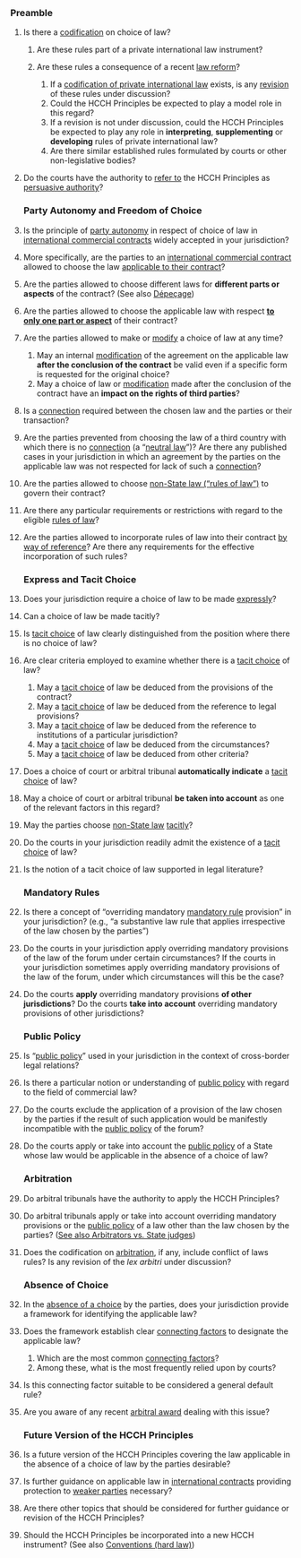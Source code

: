 &nbsp;

### Preamble

1. Is there a [codification](/learn/glossary#pil-codification) on choice of law?

   1. Are these rules part of a private international law instrument?
   1. Are these rules a consequence of a recent [law reform](/learn/glossary#revision-legal-reform)?

      1. If a [codification of private international law](/learn/glossary#pil-codification) exists, is any [revision](/learn/glossary#revision-legal-reform) of these rules under discussion?
      1. Could the HCCH Principles be expected to play a model role in this regard?
      1. If a revision is not under discussion, could the HCCH Principles be expected to play any role in **interpreting**, **supplementing** or **developing** rules of private international law?
      1. Are there similar established rules formulated by courts or other non-legislative bodies?

1. Do the courts have the authority to [refer to](/learn/glossary#refer-to-an-instrument) the HCCH Principles as [persuasive authority](/learn/glossary#persuasive-authority)?

   ### Party Autonomy and Freedom of Choice

1. Is the principle of [party autonomy](/learn/glossary#party-autonomy) in respect of choice of law in [international commercial contracts](/learn/glossary#international-commercial-contracts) widely accepted in your jurisdiction?
1. More specifically, are the parties to an [international commercial contract](/learn/glossary#international-commercial-contracts) allowed to choose the law [applicable to their contract](/learn/glossary#observance-of-a-choice-of-law-clause)?
1. Are the parties allowed to choose different laws for **different parts or aspects** of the contract? (See also [Dépeçage](/learn/glossary#dpeage))
1. Are the parties allowed to choose the applicable law with respect **[to only one part or aspect](/learn/glossary#partial-choice)** of their contract?
1. Are the parties allowed to make or [modify](/learn/glossary#modification-of-a-choice-of-law-clause) a choice of law at any time?

   1. May an internal [modification](/learn/glossary#modification-of-a-choice-of-law-clause) of the agreement on the applicable law **after the conclusion of the contract** be valid even if a specific form is requested for the original choice?
   1. May a choice of law or [modification](/learn/glossary#modification-of-a-choice-of-law-clause) made after the conclusion of the contract have an **impact on the rights of third parties**?

1. Is a [connection](/learn/glossary#connection) required between the chosen law and the parties or their transaction?
1. Are the parties prevented from choosing the law of a third country with which there is no [connection](/learn/glossary#connection) (a “[neutral law](/learn/glossary#neutral-law-law-of-a-3rd-country)”)? Are there any published cases in your jurisdiction in which an agreement by the parties on the applicable law was not respected for lack of such a [connection](/learn/glossary#connection)?
1. Are the parties allowed to choose [non-State law (“rules of law”)](/learn/glossary#non-state-law-rules-of-law) to govern their contract?
1. Are there any particular requirements or restrictions with regard to the eligible [rules of law](/learn/glossary#non-state-law-rules-of-law)?
1. Are the parties allowed to incorporate rules of law into their contract [by way of reference](/learn/glossary#incorporate-rules-by-way-of-reference)? Are there any requirements for the effective incorporation of such rules?
   ### Express and Tacit Choice
1. Does your jurisdiction require a choice of law to be made [expressly](/learn/glossary#express-choice)?
1. Can a choice of law be made tacitly?
1. Is [tacit choice](/learn/glossary#tacit-choice) of law clearly distinguished from the position where there is no choice of law?
1. Are clear criteria employed to examine whether there is a [tacit choice](/learn/glossary#tacit-choice) of law?
   1. May a [tacit choice](/learn/glossary#tacit-choice) of law be deduced from the provisions of the contract?
   1. May a [tacit choice](/learn/glossary#tacit-choice) of law be deduced from the reference to legal provisions?
   1. May a [tacit choice](/learn/glossary#tacit-choice) of law be deduced from the reference to institutions of a particular jurisdiction?
   1. May a [tacit choice](/learn/glossary#tacit-choice) of law be deduced from the circumstances?
   1. May a [tacit choice](/learn/glossary#tacit-choice) of law be deduced from other criteria?
1. Does a choice of court or arbitral tribunal **automatically indicate** a [tacit choice](/learn/glossary#tacit-choice) of law?
1. May a choice of court or arbitral tribunal **be taken into account** as one of the relevant factors in this regard?
1. May the parties choose [non-State law](/learn/glossary#non-state-law-rules-of-law) [tacitly](/learn/glossary#tacit-choice)?
1. Do the courts in your jurisdiction readily admit the existence of a [tacit choice](/learn/glossary#tacit-choice) of law?
1. Is the notion of a tacit choice of law supported in legal literature?
   ### Mandatory Rules
1. Is there a concept of “overriding mandatory [mandatory rule](/learn/glossary#mandatory-rules) provision” in your jurisdiction? (e.g., “a substantive law rule that applies irrespective of the law chosen by the parties”)
1. Do the courts in your jurisdiction apply overriding mandatory provisions of the law of the forum under certain circumstances? If the courts in your jurisdiction sometimes apply overriding mandatory provisions of the law of the forum, under which circumstances will this be the case?
1. Do the courts **apply** overriding mandatory provisions **of other jurisdictions**? Do the courts **take into account** overriding mandatory provisions of other jurisdictions?
   ### Public Policy
1. Is “[public policy](/learn/glossary#public-policy)” used in your jurisdiction in the context of cross-border legal relations?
1. Is there a particular notion or understanding of [public policy](/learn/glossary#public-policy) with regard to the field of commercial law?
1. Do the courts exclude the application of a provision of the law chosen by the parties if the result of such application would be manifestly incompatible with the [public policy](/learn/glossary#public-policy) of the forum?
1. Do the courts apply or take into account the [public policy](/learn/glossary#public-policy) of a State whose law would be applicable in the absence of a choice of law?
   ### Arbitration
1. Do arbitral tribunals have the authority to apply the HCCH Principles?
1. Do arbitral tribunals apply or take into account overriding mandatory provisions or the [public policy](/learn/glossary#public-policy) of a law other than the law chosen by the parties? ([See also Arbitrators vs. State judges](/learn/glossary#arbitrators-vs-state-judges))
1. Does the codification on [arbitration](/learn/glossary#arbitration), if any, include conflict of laws rules? Is any revision of the _lex arbitri_ under discussion?
   ### Absence of Choice
1. In the [absence of a choice](/learn/glossary#absence-of-choice) by the parties, does your jurisdiction provide a framework for identifying the applicable law?
1. Does the framework establish clear [connecting factors](/learn/glossary#connecting-factors) to designate the applicable law?
   1. Which are the most common [connecting factors](/learn/glossary#connecting-factors)?
   1. Among these, what is the most frequently relied upon by courts?
1. Is this connecting factor suitable to be considered a general default rule?
1. Are you aware of any recent [arbitral award](/learn/glossary#arbitral-awards-vs-court-decisions) dealing with this issue?
   ### Future Version of the HCCH Principles
1. Is a future version of the HCCH Principles covering the law applicable in the absence of a choice of law by the parties desirable?
1. Is further guidance on applicable law in [international contracts](/learn/glossary#international-commercial-contracts) providing protection to [weaker parties](/learn/glossary#weaker-vulnerable-parties) necessary?
1. Are there other topics that should be considered for further guidance or revision of the HCCH Principles?
1. Should the HCCH Principles be incorporated into a new HCCH instrument? (See also [Conventions (hard law)](/learn/glossary#conventions-hard-law))
